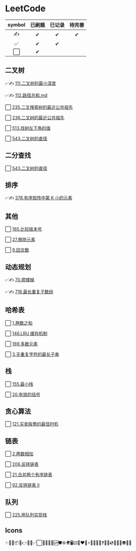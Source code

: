# LeetCode

| symbol | 已刷题 | 已记录 | 待完善 |
| :----: | :----: | :----: | :----: |
|   ✍   |   ✔    |   ✔    |   ✔    |
|   ✅   |   ✔    |   ✔    |        |
|   ⬜   |   ✔    |        |        |

## 二叉树

✅✍ [111.二叉树的最小深度](./markdown/二叉树/111.二叉树的最小深度.md)

✅✍ [112.路径总和.md](./markdown/二叉树/112.路径总和.md)

⬜ [235.二叉搜索树的最近公共祖先](./markdown/二叉树/235.二叉搜索树的最近公共祖先.md)

⬜ [236.二叉树的最近公共祖先](./markdown/二叉树/236.二叉树的最近公共祖先.md)

⬜ [513.找树左下角的值](./markdown/二叉树/513.找树左下角的值.md)

⬜ [543.二叉树的直径](./markdown/二叉树/543.二叉树的直径.md)

## 二分查找

⬜ [543.二叉树的直径](./markdown/二叉树/543.二叉树的直径.md)

## 排序

✅✍ [378.有序矩阵中第 K 小的元素](./markdown/排序/378.有序矩阵中第K小的元素.md)

## 其他

⬜ [165.比较版本号](./markdown/其他/165.比较版本号.md)

⬜ [27.移除元素](./markdown/其他/27.移除元素.md)

⬜ [9.回文数](./markdown/其他/9.回文数.md)

## 动态规划

✅✍ [70.爬楼梯](./markdown/动态规划/70.爬楼梯.md)

✅✍ [718.最长重复子数组](./markdown/动态规划/718.最长重复子数组.md)

## 哈希表

⬜ [1.两数之和](./markdown/哈希表/1.两数之和.md)

⬜ [146.LRU 缓存机制](./markdown/哈希表/146.LRU缓存机制.md)

⬜ [169.多数元素](./markdown/哈希表/169.多数元素.md)

⬜ [3.无重复字符的最长子串](./markdown/哈希表/3.无重复字符的最长子串.md)

## 栈

⬜ [155.最小栈](./markdown/栈/155.最小栈.md)

⬜ [20.有效的括号](./markdown/栈/20.有效的括号.md)

## 贪心算法

⬜ [121.买卖股票的最佳时机](./markdown/贪心算法/121.买卖股票的最佳时机.md)

## 链表

⬜ [2.两数相加](./markdown/链表/2.两数相加.md)

⬜ [206.反转链表](./markdown/链表/206.反转链表.md)

⬜ [21.合并两个有序链表](./markdown/链表/21.合并两个有序链表.md)

⬜ [92.反转链表 II](./markdown/链表/92.反转链表II.md)

## 队列

⬜ [225.用队列实现栈](./markdown/队列/225.用队列实现栈.md)

## Icons

✨🐛🔗📦🔨👉🌈🎨✅⬜📝💄🌱🔰🆙🛡⚙️🌍🖥⌨️🤝❤️💚⚡🔌🧳💪🎯❓👬🎁💿📖🧐🤔👽🎉🔧
